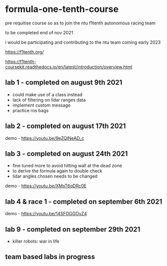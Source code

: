 # formula-one-tenth-course

pre requitise course so as to join the ntu f1tenth autonomous racing team 

to be completed end of nov 2021

i would be participating and contributing to the ntu team coming early 2023

https://f1tenth.org/

https://f1tenth-coursekit.readthedocs.io/en/latest/introduction/overview.html

## lab 1 - completed on august 9th 2021

- could make use of a class instead
- lack of filtering on lidar ranges data
- implement custom message
- practice ros bags

## lab 2 - completed on august 17th 2021

demo - https://youtu.be/9eZQlNeAD_c
    
## lab 3 - completed on august 24th 2021

- fine tuned more to avoid hitting wall at the dead zone
- to derive the formula again to double check 
- lidar angles chosen needs to be changed

demo - https://youtu.be/XMsT6qDRc0E

## lab 4 & race 1 - completed on september 6th 2021

demo - https://youtu.be/14SFOGGOvZ4

## lab 9 - completed on september 29th 2021

- killer robots: war in life

## team based labs in progress
